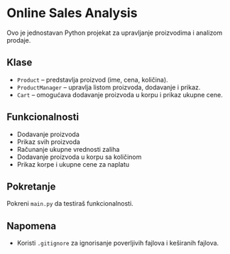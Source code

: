 # Online Sales Analysis

Ovo je jednostavan Python projekat za upravljanje proizvodima i analizom prodaje.

## Klase

- `Product` – predstavlja proizvod (ime, cena, količina).
- `ProductManager` – upravlja listom proizvoda, dodavanje i prikaz.
- `Cart` – omogućava dodavanje proizvoda u korpu i prikaz ukupne cene.

## Funkcionalnosti

- Dodavanje proizvoda
- Prikaz svih proizvoda
- Računanje ukupne vrednosti zaliha
- Dodavanje proizvoda u korpu sa količinom
- Prikaz korpe i ukupne cene za naplatu

## Pokretanje

Pokreni `main.py` da testiraš funkcionalnosti.

## Napomena

- Koristi `.gitignore` za ignorisanje poverljivih fajlova i keširanih fajlova.
